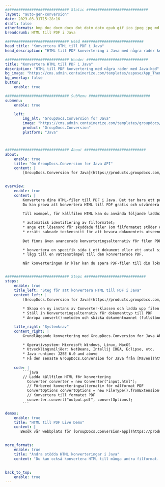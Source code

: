```yaml
---
############################# Static ############################
layout: "auto-gen-conversion"
date: 2023-03-31T15:28:16
draft: false
otherformats: bmp doc docm docx dot dotm dotx epub gif ico jpeg jpg md odt ott pdf png psd rtf tex tif tiff txt xps
breadcrumb: HTML till PDF i Java

############################# Head ############################
head_title: "Konvertera HTML till PDF i Java"
head_description: "HTML till PDF konvertering i Java med några rader kod. Konvertera över 160 filformat med hjälp av GroupDocs dokumentkonverterings-API för Java"

############################# Header ############################
title: "Konvertera HTML till PDF i Java"
description: "HTML till PDF konvertering med några rader med Java-kod"
bg_image: "https://cms.admin.containerize.com/templates/aspose/App_Themes/V3/images/bg/header1.png"
bg_overlay: false
button:
    enable: true

############################# SubMenu ############################
submenu:
    enable: true

    left:
        img_alt: "GroupDocs.Conversion for Java"
        image: "https://cms.admin.containerize.com/templates/groupdocs/images/product-logos/90x90-noborder/groupdocs-conversion-java.png"
        product: "GroupDocs.Conversion"
        platform: "Java"



############################# About ############################
about:
    enable: true
    title: "Om GroupDocs.Conversion for Java API"
    content: |
        [GroupDocs.Conversion for Java](https://products.groupdocs.com/conversion/java/) är ett avancerat filformatkonverterings-API för konvertering mellan populära bild- och dokumentformat som Microsoft Office, OpenDocument, PDF, HTML, e-post, CAD. och mycket mer med bara några rader kod. Det inbyggda API:t upptäcker automatiskt formaten för originaldokumenten och erbjuder många alternativ för att anpassa de konverterade dokumenten. Tillsammans med funktionen att extrahera information från ett dokument, stöder den också cachelagring av konverteringsresultaten till den lokala disken som standard. Men alla typer av cachelagring kan stödjas genom att implementera lämpliga gränssnitt - Amazon S3, Dropbox, Google Drive, Windows Azure, Reddis eller andra.
    

overview:
    enable: true
    content: |
        Konvertera dina HTML-filer till PDF i Java. Det tar bara ett par rader med Java-kod på valfri plattform, som Windows, Linux, macOS.
        Du kan prova att konvertera HTML till PDF gratis och utvärdera kvaliteten på konverteringsresultaten. Tillsammans med enkla filkonverteringsskript kan du prova mer sofistikerade alternativ för att ladda källfilen HTML och lagra PDF-utdata. 
        
        Till exempel, för källfilen HTML kan du använda följande laddningsalternativ:

        * automatisk identifiering av filformatet;
        * ange ett lösenord för skyddade filer (om filformatet stöder det);
        * ersätt saknade teckensnitt för att bevara dokumentets utseende.
        
        Det finns även avancerade konverteringsalternativ för filen PDF:

        * konvertera en specifik sida i ett dokument eller ett antal sidor;
        * lägg till en vattenstämpel till den konverterade PDF.

        När konverteringen är klar kan du spara PDF-filen till din lokala filsökväg eller till tredje parts lagring såsom FTP, Amazon S3, Google Drive, Dropbox etc. Observera - för att konvertera HTML till PDF behöver du inte installera någon ytterligare programvara, såsom MS Office, Open Office, Adobe Acrobat Reader etc.


############################# Steps ############################
steps:
    enable: true
    title_left: "Steg för att konvertera HTML till PDF i Java"
    content_left: |
        [GroupDocs.Conversion for Java](https://products.groupdocs.com/conversion/java/) låter utvecklare enkelt konvertera HTML fil till PDF med några rader kod.
        
        * Skapa en ny instans av Converter-klassen och ladda upp filen HTML med den fullständiga sökvägen
        * Ställ in Konverteringsalternativ för dokumenttyp till PDF
        * Anropa convert()-metoden och skicka dokumentnamnet (fullständig sökväg) och formatet (PDF) som en parameter

    title_right: "Systemkrav"
    content_right: |
        Grundläggande konvertering med GroupDocs.Conversion for Java API kan göras med bara några rader kod. Våra API:er stöds på alla större plattformar och operativsystem. Innan du kör koden nedan, se till att du har följande förutsättningar installerade på ditt system.

        * Operativsystem: Microsoft Windows, Linux, MacOS
        * Utvecklingsmiljöer: NetBeans, Intellij IDEA, Eclipse, etc.
        * Java runtime: J2SE 6.0 and above
        * Få den senaste GroupDocs.Conversion for Java från [Maven](https://repository.groupdocs.com/webapp/#/artifacts/browse/tree/General/repo/com/groupdocs/groupdocs-conversion)
         
    code: |
        ```java    
        // Ladda källfilen HTML för konvertering
          Converter converter = new Converter("input.html");
          // Förbered konverteringsalternativ för målformat PDF
          ConvertOptions convertOptions = new FileType().fromExtension("pdf").getConvertOptions();
          // Konvertera till formatet PDF
          converter.convert("output.pdf", convertOptions);
        ```

demos:
    enable: true
    title: "HTML till PDF Live Demo"
    content: |
       Besök vår webbplats för [GroupDocs.Conversion-app](https://products.groupdocs.app/conversion/family) och försök konvertera HTML till PDF nu. Den kostnadsfria demon har följande fördelar
          

more_formats:
    enable: true
    title: "Andra stödda HTML konverteringar i Java"
    content: "Du kan också konvertera HTML till många andra filformat. Se listan nedan."
       
       
back_to_top:
    enable: true
---
```

